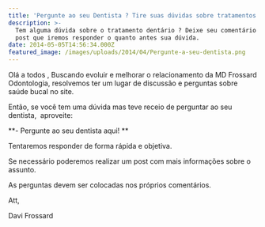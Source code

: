 ```yaml
---
title: 'Pergunte ao seu Dentista ? Tire suas dúvidas sobre tratamentos dentários. '
description: >-
  Tem alguma dúvida sobre o tratamento dentário ? Deixe seu comentário em nosso
  post que iremos responder o quanto antes sua dúvida. 
date: 2014-05-05T14:56:34.000Z
featured_image: /images/uploads/2014/04/Pergunte-a-seu-dentista.png
---
```

Olá a todos , Buscando evoluir e melhorar o relacionamento da MD Frossard Odontologia, resolvemos ter um lugar de discussão e perguntas sobre saúde bucal no site. 

Então, se você tem uma dúvida mas teve receio de perguntar ao seu dentista,  aproveite: 

**\- Pergunte ao seu dentista aqui! **

Tentaremos responder de forma rápida e objetiva. 

Se necessário poderemos realizar um post com mais informações sobre o assunto. 

As perguntas devem ser colocadas nos próprios comentários. 

Att, 

Davi Frossard
